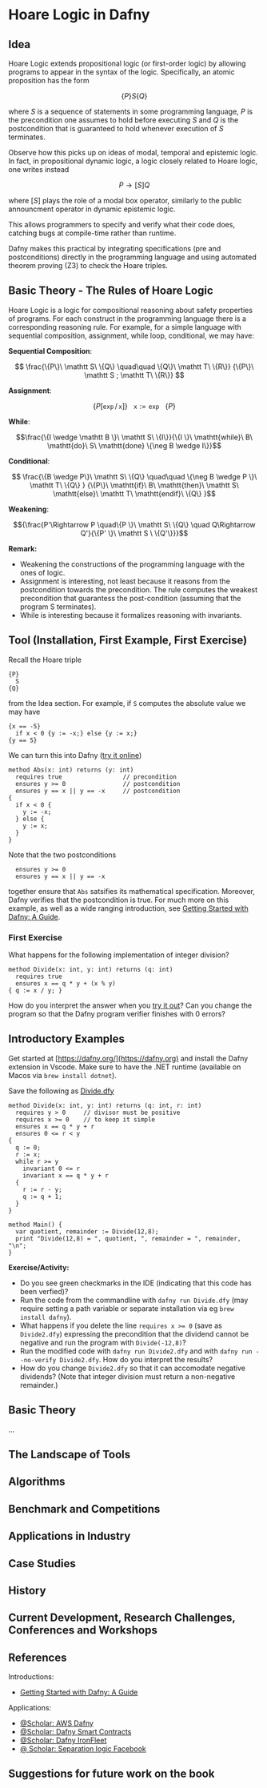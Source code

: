 # Hoare Logic in Dafny

## Idea

Hoare Logic extends propositional logic (or first-order logic) by allowing programs to appear in the syntax of the logic. Specifically, an atomic proposition has the form

$$
\{P\} S \{Q\}
$$

where $S$ is a sequence of statements in some programming language, $P$ is the precondition one assumes to hold before executing $S$ and $Q$ is the postcondition that is guaranteed to hold whenever execution of $S$ terminates.

Observe how this picks up on ideas of modal, temporal and epistemic logic. In fact, in propositional dynamic logic, a logic closely related to Hoare logic, one writes instead

$$
P\to [S]Q
$$

where $[S]$ plays the role of a modal box operator, similarly to the public announcment operator in dynamic epistemic logic.

This allows programmers to specify and verify what their code does, catching bugs at compile-time rather than runtime. 

Dafny makes this practical by integrating specifications (pre and postconditions) directly in the programming language and using automated theorem proving (Z3) to check the Hoare triples.

## Basic Theory - The Rules of Hoare Logic

Hoare Logic is a logic for compositional reasoning about safety properties of programs. For each construct in the programming language there is a corresponding reasoning rule. For example, for a simple language with sequential composition, assignment, while loop, conditional, we may have:

**Sequential Composition**:

$$
\frac{\{P\}\ \mathtt S\ \{Q\} \quad\quad \{Q\}\ \mathtt T\ \{R\}}
{\{P\}\ \mathtt S ; \mathtt T\ \{R\}}
$$

**Assignment**:

$$ 
\{P [\mathtt{exp}\,/\,\mathtt x]  \}
\ \ \ \mathtt x:=\mathtt{exp} \ \ \ 
\{P \}
$$

**While**:

$$\frac{\{I \wedge \mathtt B \}\ \mathtt S\ \{I\}}{\{I \}\ \mathtt{while}\ B\ \mathtt{do}\ S\ \mathtt{done} \{\neg B \wedge I\}}$$

**Conditional**:

$$
\frac{\{B \wedge P\}\ \mathtt S\ \{Q\} \quad\quad \{\neg B \wedge P \}\ \mathtt T\ \{Q\} }
{\{P\}\ \mathtt{if}\ B\ \mathtt{then}\ \mathtt S\ \mathtt{else}\ \mathtt T\ \mathtt{endif}\ \{Q\}
}$$

**Weakening**:

$${\frac{P'\Rightarrow P \quad\{P \}\ \mathtt S\ \{Q\} \quad Q\Rightarrow Q'}{\{P' \}\ \mathtt S \  \{Q'\}}}$$

**Remark:**
-  Weakening the constructions of the programming language with the ones of logic. 
-  Assignment is interesting, not least because it reasons from the postcondition towards the precondition. The rule computes the weakest precondition that guarantess the post-condition (assuming that the program S terminates).
-  While is interesting because it formalizes reasoning with invariants.

## Tool (Installation, First Example, First Exercise)

Recall the Hoare triple
```
{P}
  S
{Q}
```
from the Idea section. For example, if `S` computes the absolute value we may have
```
{x == -5}
  if x < 0 {y := -x;} else {y := x;}
{y == 5}
```
We can turn this into Dafny ([try it online](https://tio.run/##VY5NDoIwFIT3PcWkK0ggYeMGrIkH8AZuMDxiE6zaHwMRzl5fhYXu5vtmFtO1vZlivJG/3jscLy4ba2jjc1jywRqHbFqFAKtn0JYcvA3ETMaFhBMOCtWfUAoj5nlN5Sje3Oqe3R4VEoCrOlUNwwIaHP36VYtFiO3aqdUmy7@TV2v5iguDT8v0udzlaf@wfBRyM1CQxTYsIM9GNmKJ8QM))
```dafny
method Abs(x: int) returns (y: int)
  requires true                 // precondition
  ensures y >= 0                // postcondition
  ensures y == x || y == -x     // postcondition
{
  if x < 0 {
    y := -x;
  } else {
    y := x;
  }
}
```
Note that the two postconditions
```
  ensures y >= 0                
  ensures y == x || y == -x     
```
together ensure that `Abs` satsifies its mathematical specification. Moreover, Dafny verifies that the postcondition is true. For much more on this example, as well as a wide ranging introduction, see [Getting Started with Dafny: A Guide](https://github.com/dafny-lang/dafny/blob/master/docs/OnlineTutorial/guide.md).

### First Exercise

What happens for the following implementation of integer division?
```dafny
method Divide(x: int, y: int) returns (q: int)
  requires true 
  ensures x == q * y + (x % y)
{ q := x / y; }
```
How do you interpret the answer when you [try it out](https://tio.run/##Jck9CgIxFEXhflZxGiGjwvQj6dyIkCemmEj@JEFm7fGptznwXXe7hz7GJuXxdFz9yzsxbcWHcqb/OpOk1BQyJv5hQilWnyRTUhV0ahJy/VLDWiJHOidM40Cfp7fKavVb6Bf2MT4)?
Can you change the program so that the Dafny program verifier finishes with 0 errors?

## Introductory Examples

Get started at [https://dafny.org/](https://dafny.org) and install the Dafny extension in Vscode. Make sure to have the .NET runtime (available on Macos via `brew install dotnet`).

Save the following as [Divide.dfy](../src/dafny/Divide.dfy)
```dafny
method Divide(x: int, y: int) returns (q: int, r: int)
  requires y > 0     // divisor must be positive
  requires x >= 0    // to keep it simple
  ensures x == q * y + r
  ensures 0 <= r < y
{
  q := 0;
  r := x;
  while r >= y
    invariant 0 <= r
    invariant x == q * y + r
  {
    r := r - y;
    q := q + 1;
  }
}

method Main() {
  var quotient, remainder := Divide(12,8);
  print "Divide(12,8) = ", quotient, ", remainder = ", remainder, "\n";
}
```
**Exercise/Activity:**
- Do you see green checkmarks in the IDE (indicating that this code has been verfied)?
- Run the code from the commandline with `dafny run Divide.dfy` (may require setting a path variable or separate installation via eg `brew install dafny`).
- What happens if you delete the line `requires x >= 0` (save as `Divide2.dfy`) expressing the precondition that the dividend cannot be negative and run the program with `Divide(-12,8)`?
- Run the modified code with `dafny run Divide2.dfy` and with `dafny run --no-verify Divide2.dfy`. How do you interpret the results?
- How do you change `Divide2.dfy` so that it can accomodate negative dividends? (Note that integer division must return a non-negative remainder.)

## Basic Theory

...

## The Landscape of Tools

## Algorithms

## Benchmark and Competitions

## Applications in Industry

## Case Studies

## History

## Current Development, Research Challenges, Conferences and Workshops

## References

Introductions:
- [Getting Started with Dafny: A Guide](https://github.com/dafny-lang/dafny/blob/master/docs/OnlineTutorial/guide.md)

Applications:
- [@Scholar: AWS Dafny](https://scholar.google.com/scholar?hl=en&as_sdt=0%2C5&q=aws+dafny&btnG=)
- [@Scholar: Dafny Smart Contracts](https://scholar.google.com/scholar?hl=en&as_sdt=0%2C5&q=%22dafny%22+%22smart+contracts%22&btnG=)
- [@Scholar: Dafny IronFleet](https://scholar.google.com/scholar?hl=en&as_sdt=0%2C5&q=%22dafny%22+%22IronFleet%22&btnG=)
- [@ Scholar: Separation logic Facebook](https://scholar.google.com/scholar?hl=en&as_sdt=0%2C5&q=%22O%27Hearn%22+%22separation+logic%22+%22facebook%22&btnG=)
## Suggestions for future work on the book